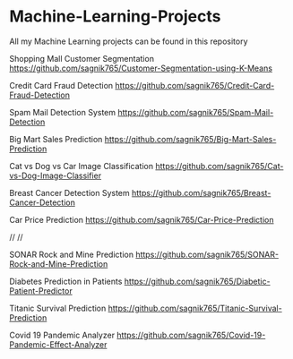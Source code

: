 # Machine-Learning-Projects
All my Machine Learning projects can be found in this repository

Shopping Mall Customer Segmentation    https://github.com/sagnik765/Customer-Segmentation-using-K-Means

Credit Card Fraud Detection    https://github.com/sagnik765/Credit-Card-Fraud-Detection

Spam Mail Detection System    https://github.com/sagnik765/Spam-Mail-Detection

Big Mart Sales Prediction    https://github.com/sagnik765/Big-Mart-Sales-Prediction

Cat vs Dog vs Car Image Classification    https://github.com/sagnik765/Cat-vs-Dog-Image-Classifier

Breast Cancer Detection System    https://github.com/sagnik765/Breast-Cancer-Detection

Car Price Prediction    https://github.com/sagnik765/Car-Price-Prediction

//                                 //                                    

SONAR Rock and Mine Prediction    https://github.com/sagnik765/SONAR-Rock-and-Mine-Prediction

Diabetes Prediction in Patients    https://github.com/sagnik765/Diabetic-Patient-Predictor

Titanic Survival Prediction    https://github.com/sagnik765/Titanic-Survival-Prediction

Covid 19 Pandemic Analyzer    https://github.com/sagnik765/Covid-19-Pandemic-Effect-Analyzer


